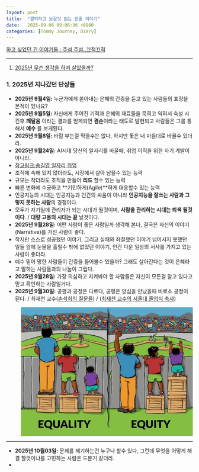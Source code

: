 ```yaml
---
layout: post
title:  "짤막하고 보잘것 없는 한줄 이야기"
date:   2025-09-06 09:06:36 +0900
categories: [Tommy Journey, Diary]
---
```


[하고 싶었던 긴 이야기들 : 주섬 주섬..끄적끄적](https://2stepway.tistory.com/)

------

1. [2025년 무슨 생각을 하며 살았을까?](#1-2025년-지나갔던-단상들)

### 1. 2025년 지나갔던 단상들

- **2025년 9월4일:** 누군가에게 쏟아내는 은혜의 간증을 듣고 있는 사람들의 표정을 본적이 있나요?
- **2025년 9월5일:** 자신에게 주어진 기적과 은혜의 재료들을 묵히고 익혀서 숙성 시킨후 **깨달음** 이라는 결과를 얻게되면 **겸손**이라는 
태도로 발현되고 사람들은 그를 통해서 **예수** 를 보게된다.  
- **2025년 9월8일:** 바람 부는걸 막을수는 없다, 하지만 돛은 내 마음대로 바꿀수 있더라. 
- **2025년 9월24일:** AI시대 당신의 일자리를 바꿀때, 취업 이직을 위한 자기 계발이 아니라. 
- [참고링크:송길영 일자리 취업](https://www.youtube.com/watch?v=lVVPmhJjCjA&fbclid=IwY2xjawNAPmlleHRuA2FlbQIxMABicmlkETF2TzJrd2RIMG5xdGhzTkdhAR5FEBKi2HqLIox5mwkswVtHdhZ3I1f7oxQUWNtxOHgq4p8lYS2ltVDtI67dpQ_aem_DTQAC_4MlE54cXiH6FPtnQ)
- 조직에 속해 있지 않더라도, 시장에서 살아 남을수 있는 능력 
- 규모는 작더라도 조직을 만들어 **리드** 할수 있는 능력 
- 빠른 변화에 수긍하고 **기민하게(Agile)**하게 대응할수 있는 능력
- 인공지능의 시대는 인공지능과 인간의 싸움이 아니라 **인공지능을 잘쓰는 사람과 그렇지 못하는 사람**의 경쟁이다.  
- 모두가 자기일에 관리자가 되는 시대가 될것이며, **사람을 관리하는 시대는 퇴색 될것이다**. / **대량 고용의 시대는 끝** 날것이다.
- **2025년 9월28일:** 어떤 사람이 좋은 사람일까 생각해 본다, 결국은 자신의 이야기(Narrative)를 가진 사람이 좋다. 
- 작지만 스스로 성공했던 이야기, 그리고 실패와 좌절했던 이야기 넘어서지 못했던 일들 앞에 눈물을 흘릴수 밖에 없었던 이야기, 인간 다운 일상의 서사를 가지고 있는 사람이 좋더라. 
- 예수 믿어 망한 사람들이 간증을 들어볼수 있을까? 그래도 살아간다는 것이 은혜라고 말하는 사람들과의 나눔이 그립다.
- **2025년 9월28일:** 가장 의심하고 지켜봐야 할 사람들은 자신이 모든걸 알고 있다고 믿고 확인하는 사람일거다. 
- **2025년 9월30일:** 공평과 공정은 다르다, 공평은 양심을 만났을때 비로소 공정이 된다. / 최재천 교수([손석희의 질문들][1]) / ([최재천 교수의 서울대 졸업식 축사][2])

[1]: https://www.youtube.com/watch?v=8zzNBLj_FPM "손석희의 질문들"
[2]: https://www.youtube.com/watch?v=coi-iUjPK14&t=63s "최재천 교수의 서울대 졸업식 축사"
> <img src="/img/2025life/equality.png" alt="screenshot" align=left width="650"/>
<div style="clear:both;"></div>

------------
- **2025년 10월03일:** 문제를 제기하는건 누구나 할수 있다, 그런데 무엇을 어떻게 해결 할것이냐를 고민하는 사람은 드문거 같더라. 
- 
